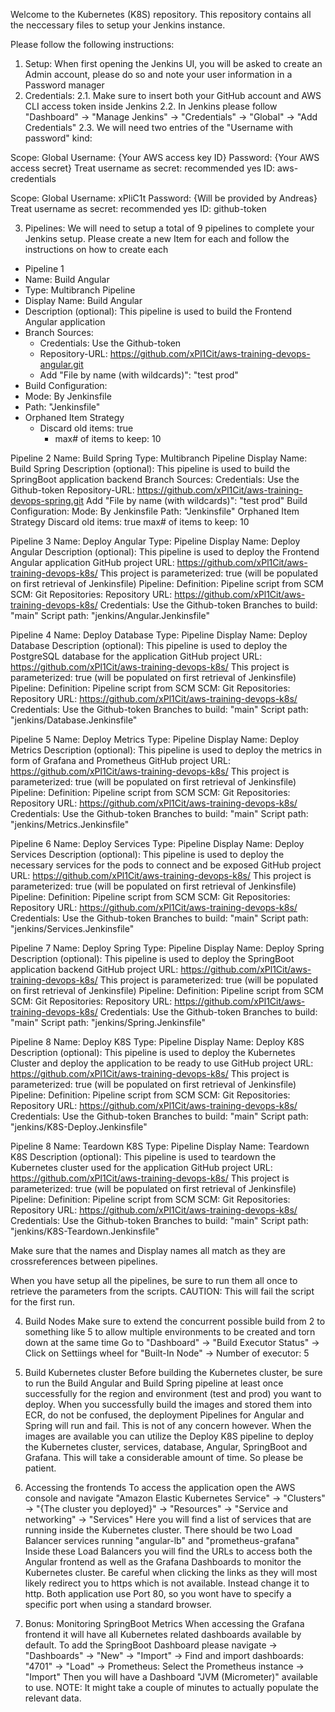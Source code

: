 Welcome to the Kubernetes (K8S) repository. This repository contains all the neccessary files to setup your Jenkins instance.

Please follow the following instructions:

1. Setup:
When first opening the Jenkins UI, you will be asked to create an Admin account, please do so and note your user information in a Password manager
2. Credentials:
2.1. Make sure to insert both your GitHub account and AWS CLI access token inside Jenkins
2.2. In Jenkins please follow "Dashboard" -> "Manage Jenkins" -> "Credentials" -> "Global" -> "Add Credentials"
2.3. We will need two entries of the "Username with password" kind:

Scope: Global
Username: {Your AWS access key ID}
Password: {Your AWS access secret}
Treat username as secret: recommended yes
ID: aws-credentials

Scope: Global
Username: xPliC1t
Password: {Will be provided by Andreas}
Treat username as secret: recommended yes
ID: github-token

3. Pipelines:
We will need to setup a total of 9 pipelines to complete your Jenkins setup. Please create a new Item for each and follow the instructions on how to create each

- Pipeline 1
- Name: Build Angular
- Type: Multibranch Pipeline
- Display Name: Build Angular
- Description (optional): This pipeline is used to build the Frontend Angular application
- Branch Sources:
  - Credentials: Use the Github-token
  - Repository-URL: https://github.com/xPl1Cit/aws-training-devops-angular.git
  - Add "File by name (with wildcards)": "test prod"
-  Build Configuration:
  - Mode: By Jenkinsfile
  - Path: "Jenkinsfile"
- Orphaned Item Strategy
  - Discard old items: true
    - max# of items to keep: 10


Pipeline 2
Name: Build Spring
Type: Multibranch Pipeline
Display Name: Build Spring
Description (optional): This pipeline is used to build the SpringBoot application backend
Branch Sources:
  Credentials: Use the Github-token
  Repository-URL: https://github.com/xPl1Cit/aws-training-devops-spring.git
  Add "File by name (with wildcards)": "test prod"
Build Configuration:
  Mode: By Jenkinsfile
  Path: "Jenkinsfile"
Orphaned Item Strategy
  Discard old items: true
    max# of items to keep: 10


Pipeline 3
Name: Deploy Angular
Type: Pipeline
Display Name: Deploy Angular
Description (optional): This pipeline is used to deploy the Frontend Angular application
GitHub project URL: https://github.com/xPl1Cit/aws-training-devops-k8s/
This project is parameterized: true (will be populated on first retrieval of Jenkinsfile)
Pipeline:
  Definition: Pipeline script from SCM
  SCM: Git
    Repositories:
      Repository URL: https://github.com/xPl1Cit/aws-training-devops-k8s/
      Credentials: Use the Github-token
    Branches to build: "main"
  Script path: "jenkins/Angular.Jenkinsfile"


Pipeline 4
Name: Deploy Database
Type: Pipeline
Display Name: Deploy Database
Description (optional): This pipeline is used to deploy the PostgreSQL database for the application
GitHub project URL: https://github.com/xPl1Cit/aws-training-devops-k8s/
This project is parameterized: true (will be populated on first retrieval of Jenkinsfile)
Pipeline:
  Definition: Pipeline script from SCM
  SCM: Git
    Repositories:
      Repository URL: https://github.com/xPl1Cit/aws-training-devops-k8s/
      Credentials: Use the Github-token
    Branches to build: "main"
  Script path: "jenkins/Database.Jenkinsfile"


Pipeline 5
Name: Deploy Metrics
Type: Pipeline
Display Name: Deploy Metrics
Description (optional): This pipeline is used to deploy the metrics in form of Grafana and Prometheus
GitHub project URL: https://github.com/xPl1Cit/aws-training-devops-k8s/
This project is parameterized: true (will be populated on first retrieval of Jenkinsfile)
Pipeline:
  Definition: Pipeline script from SCM
  SCM: Git
    Repositories:
      Repository URL: https://github.com/xPl1Cit/aws-training-devops-k8s/
      Credentials: Use the Github-token
    Branches to build: "main"
  Script path: "jenkins/Metrics.Jenkinsfile"


Pipeline 6
Name: Deploy Services
Type: Pipeline
Display Name: Deploy Services
Description (optional): This pipeline is used to deploy the necessary services for the pods to connect and be exposed
GitHub project URL: https://github.com/xPl1Cit/aws-training-devops-k8s/
This project is parameterized: true (will be populated on first retrieval of Jenkinsfile)
Pipeline:
  Definition: Pipeline script from SCM
  SCM: Git
    Repositories:
      Repository URL: https://github.com/xPl1Cit/aws-training-devops-k8s/
      Credentials: Use the Github-token
    Branches to build: "main"
  Script path: "jenkins/Services.Jenkinsfile"


Pipeline 7
Name: Deploy Spring
Type: Pipeline
Display Name: Deploy Spring
Description (optional): This pipeline is used to deploy the SpringBoot application backend
GitHub project URL: https://github.com/xPl1Cit/aws-training-devops-k8s/
This project is parameterized: true (will be populated on first retrieval of Jenkinsfile)
Pipeline:
  Definition: Pipeline script from SCM
  SCM: Git
    Repositories:
      Repository URL: https://github.com/xPl1Cit/aws-training-devops-k8s/
      Credentials: Use the Github-token
    Branches to build: "main"
  Script path: "jenkins/Spring.Jenkinsfile"


Pipeline 8
Name: Deploy K8S
Type: Pipeline
Display Name: Deploy K8S
Description (optional): This pipeline is used to deploy the Kubernetes Cluster and deploy the application to be ready to use
GitHub project URL: https://github.com/xPl1Cit/aws-training-devops-k8s/
This project is parameterized: true (will be populated on first retrieval of Jenkinsfile)
Pipeline:
  Definition: Pipeline script from SCM
  SCM: Git
    Repositories:
      Repository URL: https://github.com/xPl1Cit/aws-training-devops-k8s/
      Credentials: Use the Github-token
    Branches to build: "main"
  Script path: "jenkins/K8S-Deploy.Jenkinsfile"


Pipeline 8
Name: Teardown K8S
Type: Pipeline
Display Name: Teardown K8S
Description (optional): This pipeline is used to teardown the Kubernetes cluster used for the application
GitHub project URL: https://github.com/xPl1Cit/aws-training-devops-k8s/
This project is parameterized: true (will be populated on first retrieval of Jenkinsfile)
Pipeline:
  Definition: Pipeline script from SCM
  SCM: Git
    Repositories:
      Repository URL: https://github.com/xPl1Cit/aws-training-devops-k8s/
      Credentials: Use the Github-token
    Branches to build: "main"
  Script path: "jenkins/K8S-Teardown.Jenkinsfile"


Make sure that the names and Display names all match as they are crossreferences between pipelines.

When you have setup all the pipelines, be sure to run them all once to retrieve the parameters from the scripts.
CAUTION: This will fail the script for the first run.

4. Build Nodes
Make sure to extend the concurrent possible build from 2 to something like 5 to allow multiple environments to be created and torn down at the same time
Go to "Dashboard" -> "Build Executor Status" -> Click on Settiings wheel for "Built-In Node" -> Number of executor: 5

5. Build Kubernetes cluster
Before building the Kubernetes cluster, be sure to run the Build Angular and Build Spring pipeline at least once successfully for the region and environment (test and prod) you want to deploy.
When you successfully build the images and stored them into ECR, do not be confused, the deployment Pipelines for Angular and Spring will run and fail. This is not of any concern however.
When the images are available you can utilize the Deploy K8S pipeline to deploy the Kubernetes cluster, services, database, Angular, SpringBoot and Grafana. This will take a considerable amount of time. So please be patient.

6. Accessing the frontends
To access the application open the AWS console and navigate "Amazon Elastic Kubernetes Service" -> "Clusters" -> "{The cluster you deployed}" -> "Resources" -> "Service and networking" -> "Services"
Here you will find a list of services that are running inside the Kubernetes cluster. There should be two Load Balancer services running "angular-lb" and "prometheus-grafana"
Inside these Load Balancers you will find the URLs to access both the Angular frontend as well as the Grafana Dashboards to monitor the Kubernetes cluster.
Be careful when clicking the links as they will most likely redirect you to https which is not available. Instead change it to http. Both application use Port 80, so you wont have to specify a specific port when using a standard browser.

7. Bonus: Monitoring SpringBoot Metrics
When accessing the Grafana frontend it will have all Kubernetes related dashboards available by default.
To add the SpringBoot Dashboard please navigate -> "Dashboards" -> "New" -> "Import" -> Find and import dashboards: "4701" -> "Load" -> Prometheus: Select the Prometheus instance -> "Import"
Then you will have a Dashboard "JVM (Micrometer)" available to use.
NOTE: It might take a couple of minutes to actually populate the relevant data. 
